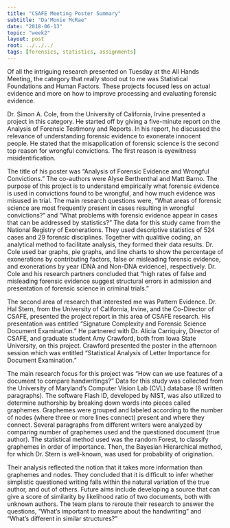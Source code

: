 ```yaml
---
title: "CSAFE Meeting Poster Summary"
subtitle: "Da'Monie McRae"
date: "2018-06-13"
topic: "week2"
layout: post
root: ../../../
tags: [forensics, statistics, assignments]
---
```


Of all the intriguing research presented on Tuesday at the All Hands Meeting, the category that really stood out to me was Statistical Foundations and Human Factors. These projects focused less on actual evidence and more on how to improve processing and evaluating forensic evidence. 


Dr. Simon A. Cole, from the University of California, Irvine presented a project in this category. He started off by giving a five-minute report on the Analysis of Forensic Testimony and Reports. In his report, he discussed the relevance of understanding forensic evidence to exonerate innocent people. He stated that the misapplication of forensic science is the second top reason for wrongful convictions. The first reason is eyewitness misidentification.


The title of his poster was “Analysis of Forensic Evidence and Wrongful Convictions.” The co-authors were Alyse Berthenthal and Matt Barno. The purpose of this project is to understand empirically what forensic evidence is used in convictions found to be wrongful, and how much evidence was misused in trial. The main research questions were, “What areas of forensic science are most frequently present in cases resulting in wrongful convictions?” and “What problems with forensic evidence appear in cases that can be addressed by statistics?” The data for this study came from the National Registry of Exonerations. They used descriptive statistics of 524 cases and 29 forensic disciplines. Together with qualitive coding, an analytical method to facilitate analysis, they formed their data results. Dr. Cole used bar graphs, pie graphs, and line charts to show the percentage of exonerations by contributing factors, false or misleading forensic evidence, and exonerations by year (DNA and Non-DNA evidence), respectively. Dr. Cole and his research partners concluded that “high rates of false and misleading forensic evidence suggest structural errors in admission and presentation of forensic science in criminal trials.” 


The second area of research that interested me was Pattern Evidence. Dr. Hal Stern, from the University of California, Irvine, and the Co-Director of CSAFE, presented the project report in this area of CSAFE research. His presentation was entitled “Signature Complexity and Forensic Science Document Examination.” He partnered with Dr. Alicia Carriquiry, Director of CSAFE, and graduate student Amy Crawford, both from Iowa State University, on this project. Crawford presented the poster in the afternoon session which was entitled “Statistical Analysis of Letter Importance for Document Examination.”


The main research focus for this project was “How can we use features of a document to compare handwritings?” Data for this study was collected from the University of Maryland’s Computer Vision Lab (CVL) database (6 written paragraphs). The software Flash ID, developed by NIST, was also utilized to determine authorship by breaking down words into pieces called graphemes. Graphemes were grouped and labeled according to the number of nodes (where three or more lines connect) present and where they connect. Several paragraphs from different writers were analyzed by comparing number of graphemes used and the questioned document (true author). The statistical method used was the random Forest, to classify graphemes in order of importance. Then, the Bayesian Hierarchical method, for which Dr. Stern is well-known, was used for probability of origination. 


Their analysis reflected the notion that it takes more information than graphemes and nodes. They concluded that it is difficult to infer whether simplistic questioned writing falls within the natural variation of the true author, and out of others. Future aims include developing a source that can give a score of similarity by likelihood ratio of two documents, both with unknown authors. The team plans to reroute their research to answer the questions, “What’s important to measure about the handwriting” and “What’s different in similar structures?”
